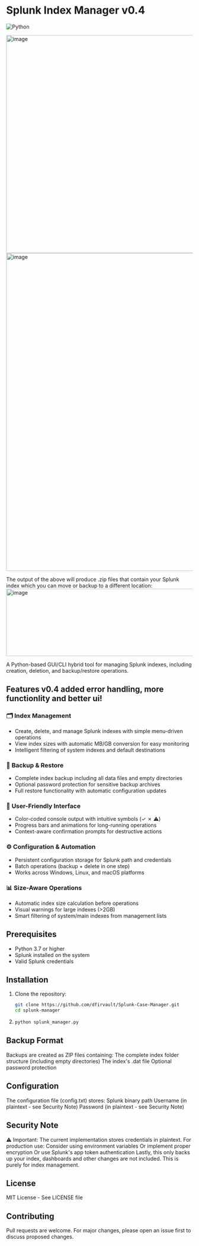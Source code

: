 # Splunk Index Manager v0.4

![Python](https://img.shields.io/badge/python-3.7%2B-blue)

<img width="626" height="589" alt="image" src="https://github.com/user-attachments/assets/effc6504-6331-491b-91ab-0a75a7d382d0" />
<img width="687" height="859" alt="image" src="https://github.com/user-attachments/assets/f2d35a3b-1d08-4ccf-9278-966ade1321d5" />

The output of the above will produce .zip files that contain your Splunk index which you can move or backup to a different location:
<img width="611" height="182" alt="image" src="https://github.com/user-attachments/assets/0bacfac6-d87e-493e-8da9-f1e74d20ef88" />


A Python-based GUI/CLI hybrid tool for managing Splunk indexes, including creation, deletion, and backup/restore operations.

## Features v0.4 added error handling, more functionlity and better ui!

### 🗂️ **Index Management**
- Create, delete, and manage Splunk indexes with simple menu-driven operations  
- View index sizes with automatic MB/GB conversion for easy monitoring  
- Intelligent filtering of system indexes and default destinations  

### 💾 **Backup & Restore**
- Complete index backup including all data files and empty directories  
- Optional password protection for sensitive backup archives  
- Full restore functionality with automatic configuration updates  

### 🎨 **User-Friendly Interface**
- Color-coded console output with intuitive symbols (✓ ✗ ⚠)  
- Progress bars and animations for long-running operations  
- Context-aware confirmation prompts for destructive actions  

### ⚙️ **Configuration & Automation**
- Persistent configuration storage for Splunk path and credentials  
- Batch operations (backup + delete in one step)  
- Works across Windows, Linux, and macOS platforms  

### 📊 **Size-Aware Operations**
- Automatic index size calculation before operations  
- Visual warnings for large indexes (>2GB)  
- Smart filtering of system/main indexes from management lists 

## Prerequisites

- Python 3.7 or higher
- Splunk installed on the system
- Valid Splunk credentials

## Installation

1. Clone the repository:
   ```bash
   git clone https://github.com/dfirvault/Splunk-Case-Manager.git
   cd splunk-manager
   ```
2. ```bash
   python splunk_manager.py
   ```
## Backup Format
Backups are created as ZIP files containing:
The complete index folder structure (including empty directories)
The index's .dat file
Optional password protection

## Configuration
The configuration file (config.txt) stores:
Splunk binary path
Username (in plaintext - see Security Note)
Password (in plaintext - see Security Note)

## Security Note
⚠️ Important: The current implementation stores credentials in plaintext. For production use:
Consider using environment variables
Or implement proper encryption
Or use Splunk's app token authentication
Lastly, this only backs up your index, dashboards and other changes are not included. This is purely for index management.

## License
MIT License - See LICENSE file

## Contributing
Pull requests are welcome. For major changes, please open an issue first to discuss proposed changes.   
